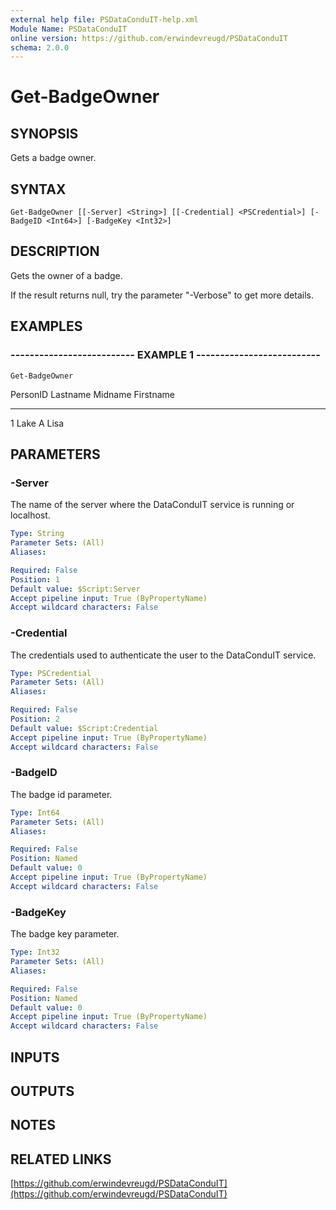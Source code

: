 ```yaml
---
external help file: PSDataConduIT-help.xml
Module Name: PSDataConduIT
online version: https://github.com/erwindevreugd/PSDataConduIT
schema: 2.0.0
---
```


# Get-BadgeOwner

## SYNOPSIS
Gets a badge owner.

## SYNTAX

```
Get-BadgeOwner [[-Server] <String>] [[-Credential] <PSCredential>] [-BadgeID <Int64>] [-BadgeKey <Int32>]
```

## DESCRIPTION
Gets the owner of a badge. 

If the result returns null, try the parameter "-Verbose" to get more details.

## EXAMPLES

### -------------------------- EXAMPLE 1 --------------------------
```
Get-BadgeOwner
```

PersonID      Lastname             Midname    Firstname
--------      --------             -------    ---------
1             Lake                 A          Lisa

## PARAMETERS

### -Server
The name of the server where the DataConduIT service is running or localhost.

```yaml
Type: String
Parameter Sets: (All)
Aliases: 

Required: False
Position: 1
Default value: $Script:Server
Accept pipeline input: True (ByPropertyName)
Accept wildcard characters: False
```

### -Credential
The credentials used to authenticate the user to the DataConduIT service.

```yaml
Type: PSCredential
Parameter Sets: (All)
Aliases: 

Required: False
Position: 2
Default value: $Script:Credential
Accept pipeline input: True (ByPropertyName)
Accept wildcard characters: False
```

### -BadgeID
The badge id parameter.

```yaml
Type: Int64
Parameter Sets: (All)
Aliases: 

Required: False
Position: Named
Default value: 0
Accept pipeline input: True (ByPropertyName)
Accept wildcard characters: False
```

### -BadgeKey
The badge key parameter.

```yaml
Type: Int32
Parameter Sets: (All)
Aliases: 

Required: False
Position: Named
Default value: 0
Accept pipeline input: True (ByPropertyName)
Accept wildcard characters: False
```

## INPUTS

## OUTPUTS

## NOTES

## RELATED LINKS

[https://github.com/erwindevreugd/PSDataConduIT](https://github.com/erwindevreugd/PSDataConduIT)

